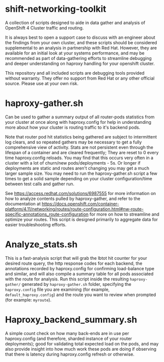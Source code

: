 # shift-networking-toolkit
A collection of scripts designed to aide in data gather and analysis of OpenShift 4 Cluster traffic and routing.

It is always best to open a support case to discuss with an engineer about the findings from your own cluster, and these scripts should be considered supplemental to an analysis in partnership with Red Hat. However, they are available for an initial look at your systems performance, and may be recommended as part of data-gathering efforts to streamline debugging and deeper understanding on haproxy handling for your openshift cluster. 

This repository and all included scripts are debugging tools provided without warranty. They offer no support from Red Hat or any other official source. Please use at your own risk.

# haproxy-gather.sh
Can be used to gather a summary output of all router-pods statistics from your cluster at once along with haproxy.config for help in understanding more about how your cluster is routing traffic to it's backend pods.

Note that router pod hit statistics being gathered are subject to intermittent log clears, and so repeated gathers may be necessary to get a fully comprehensive view of activity. Stats are not persistent even through the lifespan of a container and are cleared frequently; They are reset to 0 every time haproxy.config reloads. You may find that this occurs very often in a cluster with a lot of churn/new pods/deployments - 5s. Or longer if deployments are static and routes aren't changing you may get a much larger sample size. You may need to run the haproxy-gather.sh script a few times to get a solid sample depending on your cluster configuration/time between test calls and gather run. 

See https://access.redhat.com/solutions/6987555 for more information on how to analyze contents pulled by haproxy-gather, and refer to the documentation at https://docs.openshift.com/container-platform/4.11/networking/routes/route-configuration.html#nw-route-specific-annotations_route-configuration for more on how to streamline and optimize your routes. This script is designed primarily to aggregate data for easier troubleshooting efforts. 

# Analyze_stats.sh
This is a fast-analysis script that will grab the lbtot hit counter for your desired route query, the http response codes for each backend, the annotations recorded by haproxy.config for confirming load-balance type and similar, and will also compile a summary table for all pods associated with the route for analysis. Run this script inside the resulting `haproxy-gather/` generated by `haproxy-gather.sh` folder, specifying the `haproxy.config` file you are examining (for example, `default_haproxy.config`) and the route you want to review when prompted (for example: `myroute`).

# Haproxy_backend_summary.sh
A simple count check on how many back-ends are in use per haproxy.config (and therefore, sharded instance of your router deployments); good for validating total expected load on the pods, and may also provide insight into how much work these pods are doing if observing that there is latency during haproxy.config refresh or otherwise. 

